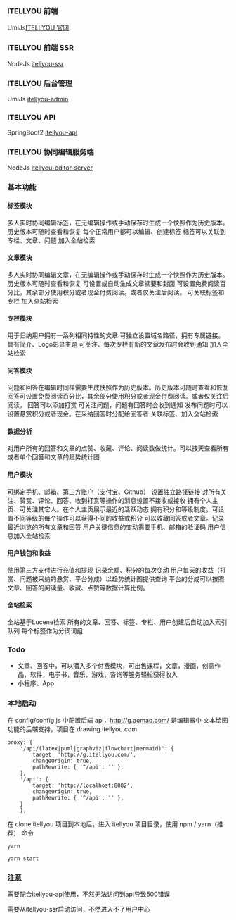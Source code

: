 ### ITELLYOU 前端
UmiJs[ITELLYOU 官网](https://www.aomao.com)
### ITELLYOU 前端 SSR
NodeJs [itellyou-ssr](https://github.com/itellyou-com/itellyou-ssr)
### ITELLYOU 后台管理
UmiJs [itellyou-admin](https://github.com/itellyou-com/itellyou-admin)
### ITELLYOU API
SpringBoot2 [itellyou-api](https://github.com/itellyou-com/itellyou-api)
### ITELLYOU 协同编辑服务端
NodeJs [itellyou-editor-server](https://github.com/itellyou-com/itellyou-editor-server)

### 基本功能
#### 标签模块
多人实时协同编辑标签，在无编辑操作或手动保存时生成一个快照作为历史版本。历史版本可随时查看和恢复
每个正常用户都可以编辑、创建标签
标签可以关联到专栏、文章、问题
加入全站检索

#### 文章模块
多人实时协同编辑文章，在无编辑操作或手动保存时生成一个快照作为历史版本。历史版本可随时查看和恢复
可设置或自动生成文章摘要和封面
可设置免费阅读百分比，其余部分使用积分或者现金付费阅读。或者仅关注后阅读。
可关联标签和专栏
加入全站检索

#### 专栏模块
用于归纳用户拥有一系列相同特性的文章
可独立设置域名路径，拥有专属链接。
具有简介、Logo彰显主题
可关注、每次专栏有新的文章发布时会收到通知
加入全站检索

#### 问答模块
问题和回答在编辑时同样需要生成快照作为历史版本。历史版本可随时查看和恢复
回答可设置免费阅读百分比，其余部分使用积分或者现金付费阅读。或者仅关注后阅读。
回答可以添加打赏
可关注问题，问题有回答时会收到通知
发布问题时可以设置悬赏积分或者现金。在采纳回答时分配给回答者
关联标签、加入全站检索

#### 数据分析
对用户所有的回答和文章的点赞、收藏、评论、阅读数做统计。可以按天查看所有或者单个回答和文章的趋势统计图

#### 用户模块
可绑定手机、邮箱、第三方账户（支付宝、Github）
设置独立路径链接
对所有关注、赞赏、评论、回答、收到打赏等操作的消息设置不接收或接收
拥有个人主页、可关注其它人。在个人主页展示最近的活跃动态
拥有积分和等级制度。可设置不同等级的每个操作可以获得不同的收益或积分
可以收藏回答或者文章。记录最近浏览的所有文章和回答
用户关键信息的变动需要手机、邮箱的验证码
用户信息加入全站检索

#### 用户钱包和收益
使用第三方支付进行充值和提现
记录余额、积分的每次变动
用户每天的收益（打赏、问题被采纳的悬赏、平台分成）以趋势统计图提供查询
平台的分成可以按照文章、回答的阅读量、收藏、点赞等数据计算比例。

#### 全站检索
全站基于Lucene检索
所有的文章、回答、标签、专栏、用户创建后自动加入索引队列
每个标签作为分词词组

### Todo
+ 文章、回答中，可以潜入多个付费模块，可出售课程，文章，漫画，创意作品，软件，电子书，音乐，游戏，咨询等服务轻松获得收入
+ 小程序、App

### 本地启动

在 config/config.js 中配置后端 api，http://g.aomao.com/ 是编辑器中 文本绘图 功能的后端支持，项目在 drawing.itellyou.com

```
proxy: {
    '/api/(latex|puml|graphviz|flowchart|mermaid)': {
        target: 'http://g.itellyou.com/',
        changeOrigin: true,
        pathRewrite: { '^/api': '' },
    },
    '/api': {
        target: 'http://localhost:8082',
        changeOrigin: true,
        pathRewrite: { '^/api': '' },
    }
    },
```

在 clone itellyou 项目到本地后，进入 itellyou 项目目录，使用 npm / yarn（推荐） 命令

```
yarn

yarn start
```
### 注意
需要配合itellyou-api使用，不然无法访问到api导致500错误

需要从itellyou-ssr启动访问，不然进入不了用户中心
